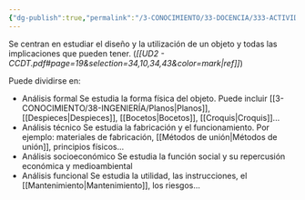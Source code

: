 ```yaml
---
{"dg-publish":true,"permalink":"/3-CONOCIMIENTO/33-DOCENCIA/333-ACTIVIDADES/Proyectos de análisis de objetos/"}
---
```


Se centran en estudiar el diseño y la utilización de un objeto y todas las implicaciones que pueden tener.
(*[[UD2 - CCDT.pdf#page=19&selection=34,10,34,43&color=mark|ref]]*)


Puede dividirse en:
- Análisis formal
  Se estudia la forma física del objeto.
  Puede incluir [[3-CONOCIMIENTO/38-INGENIERÍA/Planos\|Planos]], [[Despieces\|Despieces]], [[Bocetos\|Bocetos]], [[Croquis\|Croquis]]...
- Análisis técnico
	Se estudia la fabricación y el funcionamiento. Por ejemplo: materiales de fabricación, [[Métodos de unión\|Métodos de unión]], principios físicos...
- Análisis socioeconómico
  Se estudia la función social y su repercusión económica y medioambiental
- Análisis funcional
  Se estudia la utilidad, las instrucciones, el [[Mantenimiento\|Mantenimiento]], los riesgos...
